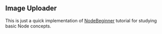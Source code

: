 ## Image Uploader

This is just a quick implementation of [NodeBeginner](www.nodebeginner.org) tutorial for studying basic Node concepts.
